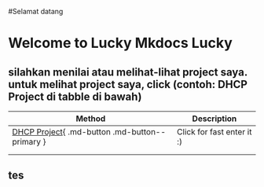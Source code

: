 #Selamat datang

# Welcome to Lucky Mkdocs Lucky

## silahkan menilai atau melihat-lihat project saya. untuk melihat project saya, click (contoh: DHCP Project di tabble di bawah)

| Method      | Description                          |
| ----------- | ------------------------------------ |
| [DHCP Project](/DHCP-Project/){ .md-button .md-button--primary } | Click for fast enter it :)  |
|       |  |
|    | |


## tes
